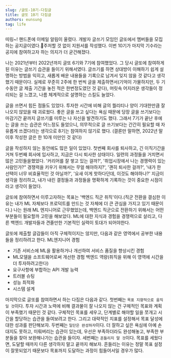 ```yaml
---
slug: /글또-10기-다짐글
title: 글또 10기 다짐글
authors: eunsung
tag: life
---
```


띠링~! 핸드폰에 이메일 알림이 울렸다. 개발자 글쓰기 모임인 글또에서 멤버들을 모집하는 공지글이였다.주저할 것 없이 지원서를 작성했다. 이번 10기가 마지막 기수라는 공지에 참여하고자 하는 의지가 더 굳건해졌다. 

나는 2021년부터 2022년까지 글또 6기와 7기에 참여했었다. 그 당시 글또에 참여하게 된 이유는 글쓰기 습관을 들이기 위해서였다. 글쓰기를 하면 상대방이 이해하기 쉽게 설명하는 방법을 익히고, 새롭게 배운 내용들을 기록으로 남겨서 잊지 않을 것 같다고 생각했기 때문이다. 실제로 꾸준히 2주에 한 번씩 글을 제출하면서(기억이 가물하지만, 두 기수동안 글 제출 기간을 놓친 적은 한번정도였던 것 같다), 머릿속 어지러운 생각들이 정리되는 걸 느꼈고, 나름 체계적으로 설명하는 스킬도 늘었다.

글을 쓰면서 힘든 점들도 있었다. 투자한 시간에 비해 글의 퀄리티나 양이 기대한만큼 잘 나오지 않았을 때 괴로웠다. 좋은 글을 쓰고 싶다는 욕심 때문에 당장 글을 쓰기보다는 마감기간 끝까지 글쓰기를 미루는 나 자신을 발견하기도 했다. 그래서 7기가 끝난 후에는 글을 쓰는 습관은 어느정도 들었으니, 의무적으로 글 쓰기보다는 간간히 필요할 때 자유롭게 쓰겠다라는 생각으로 8기는 참여하지 않기로 했다. (결론만 말하면, 2022년 말 이후 작성한 글은 한 10개 미만인 것 같다)

글을 작성하지 않는 동안에도 많은 일이 있었다. 첫번째 회사를 퇴사하고, 긴 이직기간을 거쳐 두번째 회사에 입사하고, 지금은 다시 퇴사한 상태이다. 일련의 과정들을 거치면서 많은 고민들을했었다. '커리어를 잘 쌓고 있는 걸까?', '취업시장에서 나는 경쟁력이 있는 사람인가?" 경쟁력을 키우기 위해서는 무얼 해야하지?', '괜히 퇴사한 걸까?', '내가 한 선택이 너무 비효율적인 것 아닐까?', '요새 이게 핫하다던데, 이것도 해야하나?' 
지금이 생각을 정리하고, 내가 내린 결정들과 과정들을 명확하게 기록하는 것이 중요한 시점이라고 생각이 들었다. 

글또에 참여하면서 이루고자하는 목표는 '백엔드 직군 취직'이다.(직군 전환을 결심한 이유는 내가 ML 자체보다 프로덕트를 만드는 것 자체에 더 큰 관심을 가지고 있기 때문이다.)
나는 원래 ML 엔지니어로 근무했었는데, 백엔드 직군으로 전환하기 위해서는 어떤 부분들이 필요할까 고민을 해보았다. ML에 대한 지식과 경험을 경쟁력으로 살리고, 다른 백엔드 개발자들과 견줄만한 기본적인 실력이 토대가 되어야한다. 

글또에 제출할 글감들이 아직 구체적이지는 않지만, 다음과 같은 영역에서 공부한 내용들을 정리하려고 한다. 
ML엔지니어 경험
- 기존 서비스에 ML을 활용하거나 개선하여 서비스 품질을 향상시킨 경험
- ML모델을 소프트웨어로써 개선한 경험
백엔드 역량(취직을 위해 이 영역에 시간을 더 투자하려고한다)
- 요구사항에 부합하는 API 개발 능력
- 트러블 슈팅
- 성능 최적화
- 시스템 설계

마지막으로 글또를 참여하면서 하는 다짐은 다음과 같다.
첫번째는 `목표 지향적으로 움직일 것`이다. 투자 시간과 노력에 비해 결과물이 잘 나오지 않는 건 구체적인 목표와 계획이 부족했기 때문인 것 같다. 구체적인 목표를 세우고, 단계별로 해야할 일을 쪼개고 시간을 할당하는 습관을 들여보려고 한다. 그리고 대략적인 지표를 설정해서 목표 달성에 대한 성과를 판단해보자.
두번째는 `일단은 완성하자`이다. 더 잘하고 싶은 욕심에 아예 손대지도 못하고, 미뤄버리는 습관이 있는데, 우선은 부족하더라도 완성해놓고, 부족한 부분들을 찾아 보완해나가는 습관을 들이자. 
세번째는 `흔들리지 말 것`이다. 목표를 세웠다면, 도달할 때까지 다른 생각하지 말고 끝까지 해보자. 흔들리는 이유는 정말 목표 설정이 잘못되었기 때문보다 목표까지 도달하는 과정이 힘들어서일 경우가 많다.